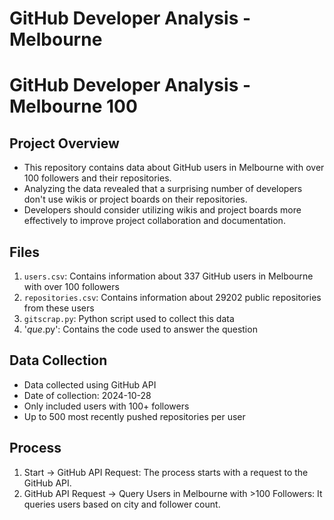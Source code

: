 # GitHub Developer Analysis - Melbourne
# GitHub Developer Analysis - Melbourne 100

## Project Overview
- This repository contains data about GitHub users in Melbourne with over 100 followers and their repositories.
- Analyzing the data revealed that a surprising number of developers don't use wikis or project boards on their repositories.
- Developers should consider utilizing wikis and project boards more effectively to improve project collaboration and documentation.

## Files

1. `users.csv`: Contains information about 337 GitHub users in Melbourne with over 100 followers
2. `repositories.csv`: Contains information about 29202 public repositories from these users
3. `gitscrap.py`: Python script used to collect this data
4. '*que*.py': Contains the code used to answer the question

## Data Collection

- Data collected using GitHub API
- Date of collection: 2024-10-28
- Only included users with 100+ followers
- Up to 500 most recently pushed repositories per user

## Process

1. Start → GitHub API Request: The process starts with a request to the GitHub API.
2. GitHub API Request → Query Users in Melbourne with >100 Followers: It queries users based on city and follower count.
